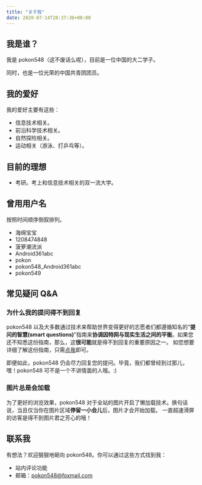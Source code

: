 ```yaml
---
title: "关于我"
date: 2020-07-14T20:37:36+08:00
---
```

## [](#我是谁？ "我是谁？")我是谁？

我是 pokon548（这不废话么呢），目前是一位中国的大二学子。

同时，也是一位光荣的中国共青团团员。

## [](#我的爱好 "我的爱好")我的爱好

我的爱好主要有这些：

*   信息技术相关。
*   前沿科学技术相关。
*   自然探险相关。
*   运动相关（游泳、打乒乓等）。

## [](#目前的理想 "目前的理想")目前的理想

*   考研。考上和信息技术相关的双一流大学。

## [](#曾用用户名 "曾用用户名")曾用用户名

按照时间顺序倒叙排列。

*   海绵宝宝
*   1208474848
*   菠萝潮流派
*   Android361abc
*   pokon
*   pokon548_Android361abc
*   pokon549

## [](#常见疑问-Q-amp-A "常见疑问 Q&amp;A")常见疑问 Q&amp;A

### [](#为什么我的提问得不到回复 "为什么我的提问得不到回复")为什么我的提问得不到回复

pokon548 以及大多数通过技术来帮助世界变得更好的志愿者们都遵循知名的“**提问的智慧(smart questions)**”指南来**协调因特网与现实生活之间的平衡**。如果您还不知悉这份指南，那么，这**很可能**就是得不到回复的重要原因之一。
如您想要详细了解这份指南，只需[点我](/how2ask/)即可。

即便如此，pokon548 仍会尽力回复您的提问。毕竟，我们都曾经到过那儿，嘿！pokon548 可不是一个不讲情面的人哦。:)

### [](#图片总是会加载 "图片总是会加载")图片总是会加载

为了更好的浏览效果，pokon548 对于全站的图片开启了懒加载技术。换句话说，当且仅当你在图片区域**停留一小会儿**后，图片才会开始加载。
一直超速滑屏的访客是得不到图片君之芳心的哦！

## [](#联系我 "联系我")联系我

有想法？欢迎狠狠地砸向 pokon548。你可以通过这些方式找到我：

*   站内评论功能
*   邮箱：[pokon548@foxmail.com](mailto:pokon548@foxmail.com)
